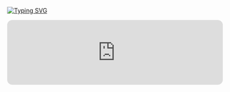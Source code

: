 [![Typing SVG](https://readme-typing-svg.demolab.com?font=Fira+Code&duration=3000&pause=1000&color=F7F7F7&background=2DCCFF00&random=true&width=435&lines=back-end+dev;freaky+freaky)](https://git.io/typing-svg)

<iframe style="border-radius:12px" src="https://open.spotify.com/embed/track/7Hu3FBFZBKP0SBQOaXZSeW?utm_source=generator" width="100%" height="152" frameBorder="0" allowfullscreen="" allow="autoplay; clipboard-write; encrypted-media; fullscreen; picture-in-picture" loading="lazy"></iframe>

